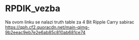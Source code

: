 # RPDIK_vezba

Na ovom linku se nalazi truth table za 4 Bit Ripple Carry sabirac
https://qph.cf2.quoracdn.net/main-qimg-9b2eeac9eb7e2e6ab85c810ab681ce74
